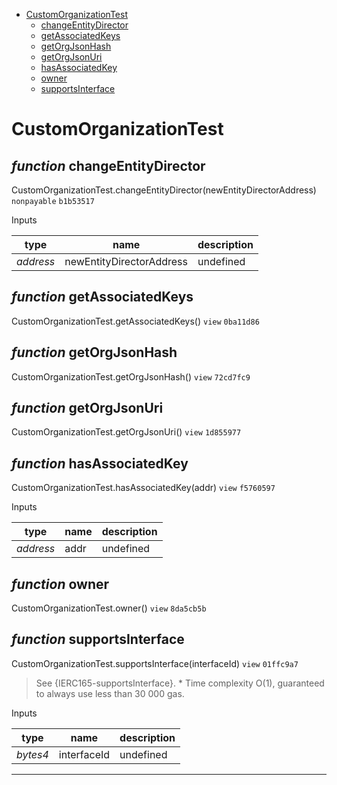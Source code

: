 * [CustomOrganizationTest](#customorganizationtest)
  * [changeEntityDirector](#function-changeentitydirector)
  * [getAssociatedKeys](#function-getassociatedkeys)
  * [getOrgJsonHash](#function-getorgjsonhash)
  * [getOrgJsonUri](#function-getorgjsonuri)
  * [hasAssociatedKey](#function-hasassociatedkey)
  * [owner](#function-owner)
  * [supportsInterface](#function-supportsinterface)

# CustomOrganizationTest



## *function* changeEntityDirector

CustomOrganizationTest.changeEntityDirector(newEntityDirectorAddress) `nonpayable` `b1b53517`


Inputs

| **type** | **name** | **description** |
|-|-|-|
| *address* | newEntityDirectorAddress | undefined |


## *function* getAssociatedKeys

CustomOrganizationTest.getAssociatedKeys() `view` `0ba11d86`





## *function* getOrgJsonHash

CustomOrganizationTest.getOrgJsonHash() `view` `72cd7fc9`





## *function* getOrgJsonUri

CustomOrganizationTest.getOrgJsonUri() `view` `1d855977`





## *function* hasAssociatedKey

CustomOrganizationTest.hasAssociatedKey(addr) `view` `f5760597`


Inputs

| **type** | **name** | **description** |
|-|-|-|
| *address* | addr | undefined |


## *function* owner

CustomOrganizationTest.owner() `view` `8da5cb5b`





## *function* supportsInterface

CustomOrganizationTest.supportsInterface(interfaceId) `view` `01ffc9a7`

> See {IERC165-supportsInterface}.     * Time complexity O(1), guaranteed to always use less than 30 000 gas.

Inputs

| **type** | **name** | **description** |
|-|-|-|
| *bytes4* | interfaceId | undefined |


---